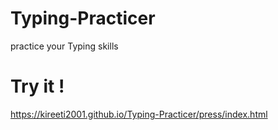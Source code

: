 # Typing-Practicer
practice your Typing skills

# Try it !
https://kireeti2001.github.io/Typing-Practicer/press/index.html
